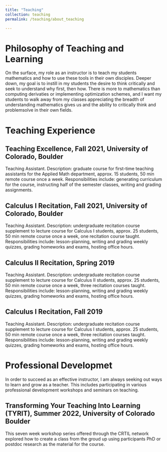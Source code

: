 ```yaml
---
title: "Teaching"
collection: teaching
permalink: /teaching/about_teaching

---
```


Philosophy of Teaching and Learning
======
On the surface, my role as an instructor is to teach my students mathematics and how to use these tools in their own disciples. Deeper down, my goal is to instill in my students the desire to think critically and seek to understand why first, then how. There is more to mathematics than computing derivaties or implementing optimization schemes, and I want my students to walk away from my classes appreciating the breadth of understanding mathematics gives us and the ability to critically think and problemsolve in their own fields.

Teaching Experience
======
Teaching Excellence, Fall 2021, University of Colorado, Boulder
------
Teaching Assistant. Description: graduate course for first-time teaching assistants for the Applied Math department, approx. 15 students, 50 min remote course once a week. Responsibilities include: generating curriculum for the course, instructing half of the semester classes, writing and grading assignments.

Calculus I Recitation, Fall 2021, University of Colorado, Boulder
------
Teaching Assistant. Description: undergraduate recitation course supplement to lecture course for Calculus I students, approx. 25 students, 50 min remote course once a week, one recitation course taught. Responsibilities include: lesson-planning, writing and grading weekly quizzes, grading homeworks and exams, hosting office hours.

Calculus II Recitation, Spring 2019
------
Teaching Assistant. Description: undergraduate recitation course supplement to lecture course for Calculus II students, approx. 25 students, 50 min remote course once a week, three recitation courses taught. Responsibilities include: lesson-planning, writing and grading weekly quizzes, grading homeworks and exams, hosting office hours.

Calculus I Recitation, Fall 2019
------
Teaching Assistant. Description: undergraduate recitation course supplement to lecture course for Calculus I students, approx. 25 students, 50 min remote course once a week, three recitation courses taught. Responsibilities include: lesson-planning, writing and grading weekly quizzes, grading homeworks and exams, hosting office hours.

Professional Developmet
======
In order to succeed as an effective instructor, I am always seeking out ways to learn and grow as a teacher. This includes participating in various professional development workshops and seminars on teaching.

Transforming Your Teaching Into Learning (TYRIT), Summer 2022, University of Colorado Boulder
------
This seven week workshop series offered through the CRTIL network explored how to create a class from the groud up using participants PhD or postdoc research as the material for the course.
